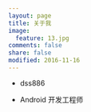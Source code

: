 ```yaml
---
layout: page
title: 关于我
image:
  feature: 13.jpg
comments: false
share: false
modified: 2016-11-16
---
```


- dss886

- Android 开发工程师